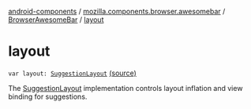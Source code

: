 [android-components](../../index.md) / [mozilla.components.browser.awesomebar](../index.md) / [BrowserAwesomeBar](index.md) / [layout](./layout.md)

# layout

`var layout: `[`SuggestionLayout`](../../mozilla.components.browser.awesomebar.layout/-suggestion-layout/index.md) [(source)](https://github.com/mozilla-mobile/android-components/blob/master/components/browser/awesomebar/src/main/java/mozilla/components/browser/awesomebar/BrowserAwesomeBar.kt#L54)

The [SuggestionLayout](../../mozilla.components.browser.awesomebar.layout/-suggestion-layout/index.md) implementation controls layout inflation and view binding for suggestions.

